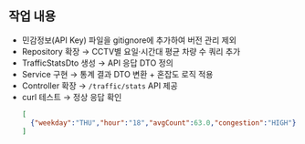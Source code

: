## 작업 내용

- 민감정보(API Key) 파일을 gitignore에 추가하여 버전 관리 제외
- Repository 확장 → CCTV별 요일·시간대 평균 차량 수 쿼리 추가  
- TrafficStatsDto 생성 → API 응답 DTO 정의  
- Service 구현 → 통계 결과 DTO 변환 + 혼잡도 로직 적용  
- Controller 확장 → `/traffic/stats` API 제공  
- curl 테스트 → 정상 응답 확인  
  ```json
  [
    {"weekday":"THU","hour":"18","avgCount":63.0,"congestion":"HIGH"}
  ]